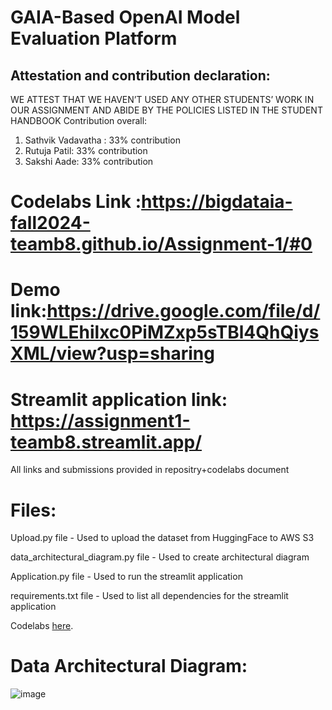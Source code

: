 # GAIA-Based OpenAI Model Evaluation Platform

## Attestation and contribution declaration:
WE ATTEST THAT WE HAVEN’T USED ANY OTHER STUDENTS’ WORK IN OUR
ASSIGNMENT AND ABIDE BY THE POLICIES LISTED IN THE STUDENT HANDBOOK
Contribution overall:
1. Sathvik Vadavatha : 33% contribution
2. Rutuja Patil: 33% contribution
3. Sakshi Aade: 33% contribution

# Codelabs Link :https://bigdataia-fall2024-teamb8.github.io/Assignment-1/#0
# Demo link:https://drive.google.com/file/d/159WLEhilxc0PiMZxp5sTBl4QhQiysXML/view?usp=sharing
# Streamlit application link: https://assignment1-teamb8.streamlit.app/

All links and submissions provided in repositry+codelabs document

# Files:

Upload.py file - Used to upload the dataset from HuggingFace to AWS S3

data_architectural_diagram.py file - Used to create architectural diagram

Application.py file - Used to run the streamlit application

requirements.txt file - Used to list all dependencies for the streamlit application

Codelabs [here]([https://username.github.io/my-codelabs/](https://bigdataia-fall2024-teamb8.github.io/Assignment-1/#6)).




# Data Architectural Diagram:
![image](https://github.com/user-attachments/assets/070a597a-5341-45b6-8e73-58cedd125366)

